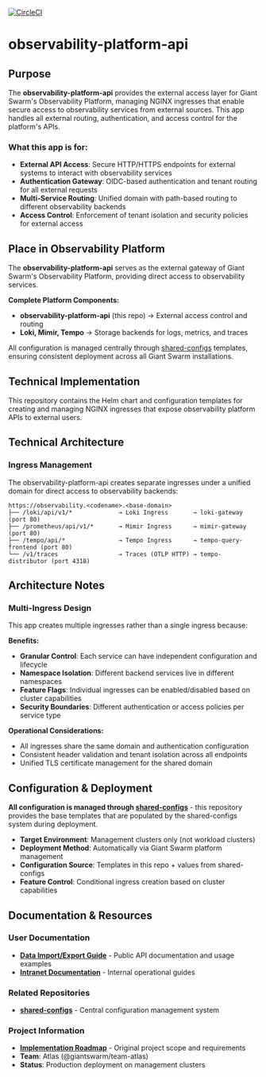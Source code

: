 [![CircleCI](https://dl.circleci.com/status-badge/img/gh/giantswarm/observability-platform-api/tree/main.svg?style=svg)](https://dl.circleci.com/status-badge/redirect/gh/giantswarm/observability-platform-api/tree/main)

# observability-platform-api

## Purpose

The **observability-platform-api** provides the external access layer for Giant Swarm's Observability Platform, managing NGINX ingresses that enable secure access to observability services from external sources. This app handles all external routing, authentication, and access control for the platform's APIs.

### What this app is for:

- **External API Access**: Secure HTTP/HTTPS endpoints for external systems to interact with observability services
- **Authentication Gateway**: OIDC-based authentication and tenant routing for all external requests
- **Multi-Service Routing**: Unified domain with path-based routing to different observability backends
- **Access Control**: Enforcement of tenant isolation and security policies for external access

## Place in Observability Platform

The **observability-platform-api** serves as the external gateway of Giant Swarm's Observability Platform, providing direct access to observability services.

**Complete Platform Components:**

- **observability-platform-api** (this repo) → External access control and routing
- **Loki, Mimir, Tempo** → Storage backends for logs, metrics, and traces

All configuration is managed centrally through [shared-configs](https://github.com/giantswarm/shared-configs) templates, ensuring consistent deployment across all Giant Swarm installations.

## Technical Implementation

This repository contains the Helm chart and configuration templates for creating and managing NGINX ingresses that expose observability platform APIs to external users.

## Technical Architecture

### Ingress Management

The observability-platform-api creates separate ingresses under a unified domain for direct access to observability backends:

```
https://observability.<codename>.<base-domain>
├── /loki/api/v1/*             → Loki Ingress       → loki-gateway (port 80)
├── /prometheus/api/v1/*       → Mimir Ingress      → mimir-gateway (port 80)
├── /tempo/api/*               → Tempo Ingress      → tempo-query-frontend (port 80)
└── /v1/traces                 → Traces (OTLP HTTP) → tempo-distributor (port 4318)
```

## Architecture Notes

### Multi-Ingress Design

This app creates multiple ingresses rather than a single ingress because:

**Benefits:**
- **Granular Control**: Each service can have independent configuration and lifecycle
- **Namespace Isolation**: Different backend services live in different namespaces
- **Feature Flags**: Individual ingresses can be enabled/disabled based on cluster capabilities
- **Security Boundaries**: Different authentication or access policies per service type

**Operational Considerations:**

- All ingresses share the same domain and authentication configuration
- Consistent header validation and tenant isolation across all endpoints
- Unified TLS certificate management for the shared domain

## Configuration & Deployment

**All configuration is managed through [shared-configs](https://github.com/giantswarm/shared-configs)** - this repository provides the base templates that are populated by the shared-configs system during deployment.

- **Target Environment**: Management clusters only (not workload clusters)
- **Deployment Method**: Automatically via Giant Swarm platform management
- **Configuration Source**: Templates in this repo + values from shared-configs
- **Feature Control**: Conditional ingress creation based on cluster capabilities

## Documentation & Resources

### User Documentation

- [**Data Import/Export Guide**](https://docs.giantswarm.io/overview/observability/data-management/data-import-export/) - Public API documentation and usage examples
- [**Intranet Documentation**](https://intranet.giantswarm.io/docs/observability/gateway/) - Internal operational guides

### Related Repositories

- [**shared-configs**](https://github.com/giantswarm/shared-configs) - Central configuration management system

### Project Information

- [**Implementation Roadmap**](https://github.com/giantswarm/roadmap/issues/3568) - Original project scope and requirements
- **Team**: Atlas (@giantswarm/team-atlas)
- **Status**: Production deployment on management clusters
